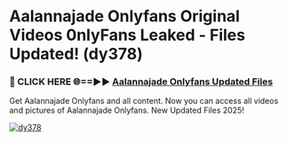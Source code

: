 # Aalannajade Onlyfans Original Videos 0nlyFans Leaked - Files Updated! (dy378)

<h3>🔴 CLICK HERE 🌐==►► <a href="https://tinyurl.com/4seja8ks" rel="nofollow">Aalannajade Onlyfans Updated Files</a></h3>

Get Aalannajade Onlyfans and all content. Now you can access all videos and pictures of Aalannajade Onlyfans. New Updated Files 2025!

[![dy378](https://i.imgur.com/EWjZXRe.gif)](https://tinyurl.com/4seja8ks)
